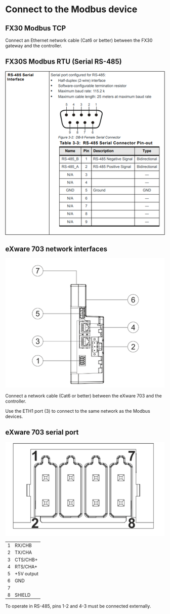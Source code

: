 # Connect to the Modbus device

## FX30 Modbus TCP

Connect an Ethernet network cable (Cat6 or better) between the FX30 gateway and the controller.

## FX30S Modbus RTU (Serial RS-485)

![RS-485 Serial Interface pin-out ](<../../.gitbook/assets/image (47).png>)

## eXware 703 network interfaces

![](<../../.gitbook/assets/image (68) (1).png>)

Connect a network cable (Cat6 or better) between the eXware 703 and the controller.

Use the ETH1 port (3) to connect to the same network as the Modbus devices.



## eXware 703 serial port



![](<../../.gitbook/assets/image (66).png>)

|   |            |
| - | ---------- |
| 1 | RX/CHB     |
| 2 | TX/CHA     |
| 3 | CTS/CHB+   |
| 4 | RTS/CHA+   |
| 5 | +5V output |
| 6 | GND        |
| 7 |            |
| 8 | SHIELD     |

To operate in RS-485, pins 1-2 and 4-3 must be connected externally.
